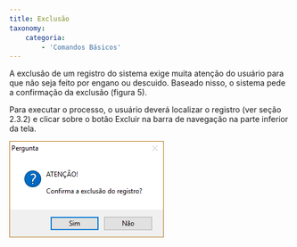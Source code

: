 ```yaml
---
title: Exclusão
taxonomy:
    categoria:
        - 'Comandos Básicos'
---
```


A exclusão de um registro do sistema exige muita atenção do usuário para que não seja feito por engano ou descuido. Baseado nisso, o sistema pede a confirmação da exclusão (figura 5).

Para executar o processo, o usuário deverá localizar o registro (ver seção 2.3.2) e clicar sobre o botão Excluir na barra de navegação na parte inferior da tela.

![Figura 5 - Tela de confirmação de exclusão](screen-warning-remove-eagle-gestao.PNG "Figura 5 - Tela de confirmação de exclusão")